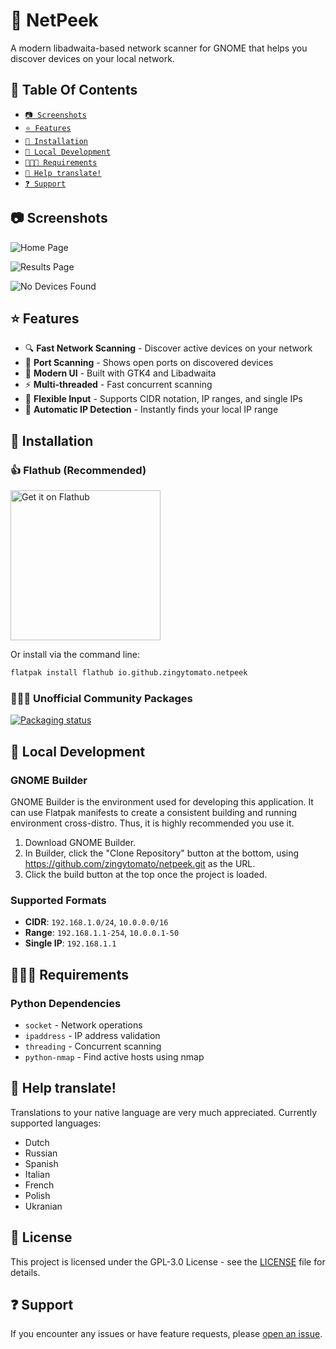 # 🔎 NetPeek

A modern libadwaita-based network scanner for GNOME that helps you discover devices on your local network.

## 📖 Table Of Contents

* [`📷 Screenshots`](#-screenshots)
* [`⭐ Features`](#-features)
* [`🔧 Installation`](#-installation)
* [`🔨 Local Development`](#-local-development)
* [`👨🏻‍💻 Requirements`](#-requirements)
* [`🙌 Help translate!`](#-help-translate!)
* [`❓ Support`](#-support)

## 📷 Screenshots


![Home Page](https://github.com/ZingyTomato/NetPeek/blob/master/data/screenshots/1.png?raw=true)

![Results Page](https://github.com/ZingyTomato/NetPeek/blob/master/data/screenshots/2.png?raw=true)

![No Devices Found](https://github.com/ZingyTomato/NetPeek/blob/master/data/screenshots/3.png?raw=true)

## ⭐ Features

- 🔍 **Fast Network Scanning** - Discover active devices on your network
- 🎯 **Port Scanning** - Shows open ports on discovered devices
- 📱 **Modern UI** - Built with GTK4 and Libadwaita
- ⚡ **Multi-threaded** - Fast concurrent scanning
- 🔧 **Flexible Input** - Supports CIDR notation, IP ranges, and single IPs
- 🤖 **Automatic IP Detection** - Instantly finds your local IP range

## 🔧 Installation

### 👍 Flathub (Recommended)
<a href='https://flathub.org/apps/io.github.zingytomato.netpeek'>
    <img width='240' alt='Get it on Flathub' src='https://flathub.org/api/badge?svg&locale=en'/>
</a>

Or install via the command line:
```sh
flatpak install flathub io.github.zingytomato.netpeek
```

### 👨🏻‍🔧 Unofficial Community Packages

[![Packaging status](https://repology.org/badge/vertical-allrepos/netpeek.svg)](https://repology.org/project/netpeek/versions)

## 🔨 Local Development

### GNOME Builder

GNOME Builder is the environment used for developing this application.
It can use Flatpak manifests to create a consistent building and running
environment cross-distro. Thus, it is highly recommended you use it.

1. Download GNOME Builder.
2. In Builder, click the "Clone Repository" button at the bottom, using https://github.com/zingytomato/netpeek.git as the URL.
3. Click the build button at the top once the project is loaded.

### Supported Formats

- **CIDR**: `192.168.1.0/24`, `10.0.0.0/16`
- **Range**: `192.168.1.1-254`, `10.0.0.1-50`
- **Single IP**: `192.168.1.1`

## 👨🏻‍💻 Requirements

### Python Dependencies

- `socket` - Network operations
- `ipaddress` - IP address validation
- `threading` - Concurrent scanning
- `python-nmap` - Find active hosts using nmap

## 🙌 Help translate!

Translations to your native language are very much appreciated.
Currently supported languages:
* Dutch
* Russian
* Spanish
* Italian
* French
* Polish
* Ukranian

## 📙 License

This project is licensed under the GPL-3.0 License - see the [LICENSE](https://github.com/ZingyTomato/NetPeek/blob/master/LICENSE) file for details.

## ❓ Support

If you encounter any issues or have feature requests, please [open an issue](https://github.com/zingytomato/netpeek/issues).
